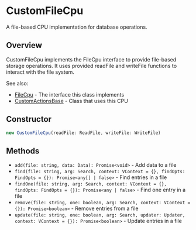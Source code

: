 # CustomFileCpu

A file-based CPU implementation for database operations.

## Overview

CustomFileCpu implements the FileCpu interface to provide file-based storage operations. It uses provided readFile and writeFile functions to interact with the file system.

See also:
- [FileCpu](types/fileCpu.md) - The interface this class implements
- [CustomActionsBase](base/custom.md) - Class that uses this CPU

## Constructor

```typescript
new CustomFileCpu(readFile: ReadFile, writeFile: WriteFile)
```

## Methods

- `add(file: string, data: Data): Promise<void>` - Add data to a file
- `find(file: string, arg: Search, context: VContext = {}, findOpts: FindOpts = {}): Promise<any[] | false>` - Find entries in a file
- `findOne(file: string, arg: Search, context: VContext = {}, findOpts: FindOpts = {}): Promise<any | false>` - Find one entry in a file
- `remove(file: string, one: boolean, arg: Search, context: VContext = {}): Promise<boolean>` - Remove entries from a file
- `update(file: string, one: boolean, arg: Search, updater: Updater, context: VContext = {}): Promise<boolean>` - Update entries in a file